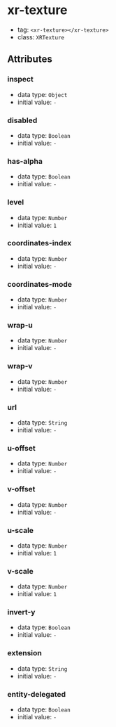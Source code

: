 
# xr-texture

- tag: `<xr-texture></xr-texture>`
- class: `XRTexture`

## Attributes


### inspect

- data type: `Object`
- initial value: `-`

  

### disabled

- data type: `Boolean`
- initial value: `-`

  

### has-alpha

- data type: `Boolean`
- initial value: `-`

  

### level

- data type: `Number`
- initial value: `1`

  

### coordinates-index

- data type: `Number`
- initial value: `-`

  

### coordinates-mode

- data type: `Number`
- initial value: `-`

  

### wrap-u

- data type: `Number`
- initial value: `-`

  

### wrap-v

- data type: `Number`
- initial value: `-`

  

### url

- data type: `String`
- initial value: `-`

  

### u-offset

- data type: `Number`
- initial value: `-`

  

### v-offset

- data type: `Number`
- initial value: `-`

  

### u-scale

- data type: `Number`
- initial value: `1`

  

### v-scale

- data type: `Number`
- initial value: `1`

  

### invert-y

- data type: `Boolean`
- initial value: `-`

  

### extension

- data type: `String`
- initial value: `-`

  

### entity-delegated

- data type: `Boolean`
- initial value: `-`

  
